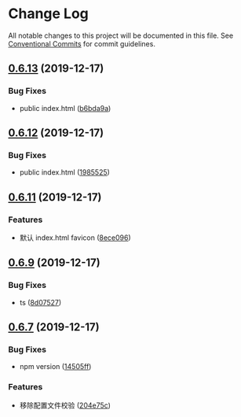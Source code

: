# Change Log

All notable changes to this project will be documented in this file.
See [Conventional Commits](https://conventionalcommits.org) for commit guidelines.

## [0.6.13](https://github.com/ez-fe/ez/compare/v0.6.12...v0.6.13) (2019-12-17)


### Bug Fixes

* public index.html ([b6bda9a](https://github.com/ez-fe/ez/commit/b6bda9a92037f0334d2fb2610766fcd5129363ef))





## [0.6.12](https://github.com/ez-fe/ez/compare/v0.6.11...v0.6.12) (2019-12-17)


### Bug Fixes

* public index.html ([1985525](https://github.com/ez-fe/ez/commit/19855254341fa7a4cac491b613919a09e29a9a4e))





## [0.6.11](https://github.com/ez-fe/ez/compare/v0.6.10...v0.6.11) (2019-12-17)


### Features

* 默认 index.html favicon ([8ece096](https://github.com/ez-fe/ez/commit/8ece096963b5690c86ac94f5745de99ea772a2e6))





## [0.6.9](https://github.com/ez-fe/ez/compare/v0.6.8...v0.6.9) (2019-12-17)


### Bug Fixes

* ts ([8d07527](https://github.com/ez-fe/ez/commit/8d0752758863b53dfed43bd718c196ea9f4a5ab3))





## [0.6.7](https://github.com/ez-fe/ez/compare/v0.6.6...v0.6.7) (2019-12-17)


### Bug Fixes

* npm version ([14505ff](https://github.com/ez-fe/ez/commit/14505ff941516d5db995ab64025324fa710802e6))


### Features

* 移除配置文件校验 ([204e75c](https://github.com/ez-fe/ez/commit/204e75cdbd584372a761d3c9450ab8d129b818f3))
